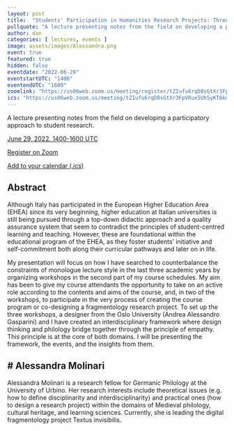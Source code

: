 ```yaml
---
layout: post
title:  "Students' Participation in Humanities Research Projects: Three Case Studies from Italy. Alessandra Molinari"
pullquote: "A lecture presenting notes from the field on developing a participatory approach to student research."
author: dan
categories: [ lectures, events ]
image: assets/images/Alessandra.png
event: true 
featured: true
hidden: false
eventdate: "2022-06-29"
eventstartUTC: "1400"
eventendUTC: "1600"
zoomlink: "https://us06web.zoom.us/meeting/register/tZIufu6rqD8sGtXr3FpVRux5Uh5yKT8konzO"
ics: "https://us06web.zoom.us/meeting/tZIufu6rqD8sGtXr3FpVRux5Uh5yKT8konzO/ics"
---
```


A lecture presenting notes from the field on developing a participatory approach to student research. 

[June 29, 2022. 1400-1600 UTC](https://www.timeanddate.com/worldclock/meetingdetails.html?year=2022&month=6&day=29&hour=14&min=0&sec=0&p1=137&p2=75&p3=179&p4=136&p5=195&p6=53&p7=771&p8=196&p9=240&p10=264)

[Register on Zoom](https://us06web.zoom.us/meeting/register/tZIufu6rqD8sGtXr3FpVRux5Uh5yKT8konzO)

[Add to your calendar (.ics)](https://us06web.zoom.us/meeting/tZIufu6rqD8sGtXr3FpVRux5Uh5yKT8konzO/ics)

## Abstract
Although Italy has participated in the European Higher Education Area (EHEA) since its very beginning, higher education at Italian universities is still being pursued through a top-down didactic approach and a quality assurance system that seem to contradict the principles of student-centred learning and teaching. However, these are foundational within the educational program of the EHEA, as they foster students’ initiative and self-commitment both along their curricular pathways and later on in life.

My presentation will focus on how I have searched to counterbalance the constraints of monologue lecture style in the last three academic years by organizing workshops in the second part of my course schedules. My aim has been to give my course attendants the opportunity to take on an active role according to the contents and aims of the course, and, in two of the workshops, to participate in the very process of creating the course program or co-designing a fragmentology research project. To set up the three workshops, a designer from the Oslo University (Andrea Alessandro Gasparini) and I have created an interdisciplinary framework where design thinking and philology bridge together through the principle of empathy. This principle is at the core of both domains. I will be presenting the framework, the events, and the insights from them.

## # Alessandra Molinari

Alessandra Molinari is a research fellow for Germanic Philology at the University of Urbino. Her research interests include theoretical issues (e.g. how to define disciplinarity and interdisciplinarity) and practical ones (how to design a research project) within the domains of Medieval philology, cultural heritage, and learning sciences. Currently, she is leading the digital fragmentology project Textus invisibilis.
